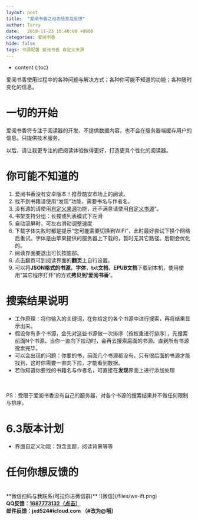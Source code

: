 ```yaml
---
layout: post
title:  "爱阅书香之动态信息及反馈"
author: Terry
date:   2018-11-23 10:40:00 +0800
categories: 爱阅书香
hide: false
tags: 书源配置 爱阅书香 自定义来源
---
```

 
* content
{:toc}


爱阅书香使用过程中的各种问题与解决方式；各种你可能不知道的功能；各种随时变化的信息。





# 一切的开始

爱阅书香将专注于阅读器的开发，不提供数据内容，也不会在服务器端缓存用户的信息。只提供技术服务。

以后，请让我更专注的把阅读体验做得更好，打造更具个性化的阅读器。


# 你可能不知道的
1. 爱阅书香没有安卓版本！推荐酷安市场上的阅读。
2. 找不到书籍请使用“发现”功能，需要书名与作者名。
3. 没有源的请使用[自定义来源](/2018/02/23/sourceConfigs/)功能，还不满意请使用[自定义书源](/2018/11/14/bookConfigs/)”。
4. 书架支持分组：长按或列表模式下左滑
5. 自动滚屏时，可左右滑动调整速度
6. 下载字体失败时都是提示“您可能需要切换到WIFI”，此时最好尝试下换个网络后重试。字体是由苹果提供的服务器上下载的，暂时无其它路径。后期会优化的。
7. 阅读界面要退出可长按底部。
8. 点击翻页可到阅读界面的**翻页**上自行设置。
9. 可以将**JSON格式的书源**，**字体**，**txt文档**，**EPUB文档**下载到本机，使用使用“其它程序打开”的方式**拷贝到‘爱阅书香’**。

# 搜索结果说明
* 工作原理：将你输入的关键词，在你给定的各个书源中进行搜索，再将结果显示出来。
* 假设你有多个书源，会先对这些书源做一次排序（按权重进行排序），先搜索前面N个书源，当你一直向下拉动时，会再去搜索后面的书源。直到所有书源搜索完毕。
* 可以会出现的问题：你要的书，前面几个书源都没有，只有很后面的书源才能找到，这时你需要一直向下拉，才能看到数据。
* 若你知道你要找的书籍名与作者名，可直接在**发现**界面上进行添加处理

<br><br>
PS：受限于爱阅书香没有自己的服务器，对各个书源的搜索结果并不做任何限制与排序。


# 6.3版本计划
* 界面自定义功能：包含主题，阅读背景等等


# 任何你想反馈的
<br>
**微信扫码与我联系(可拉你进微信群)** ![微信](/files/wx-ift.png)
<br>
<strong>QQ反馈：<a href="mqq://im/chat?chat_type=wpa&uin=1687773132&version=1&src_type=web">1687773132（点击）</a></strong> 
<br>
<strong>邮件反馈：jxd524#icloud.com （#改为@哦）</strong> 
<br>
<br>


